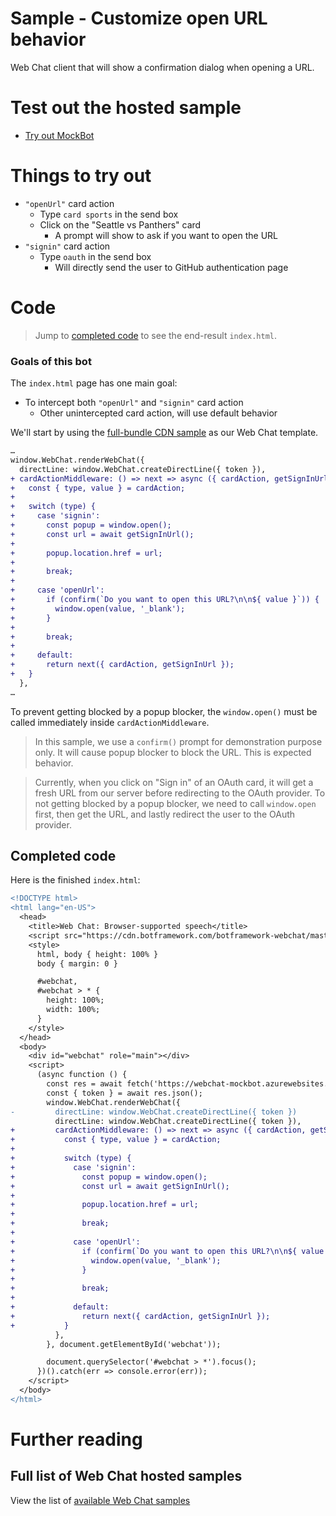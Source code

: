 # Sample - Customize open URL behavior

Web Chat client that will show a confirmation dialog when opening a URL.

# Test out the hosted sample

- [Try out MockBot](https://microsoft.github.io/BotFramework-WebChat/18.customization-open-url)

# Things to try out

- `"openUrl"` card action
  - Type `card sports` in the send box
  - Click on the "Seattle vs Panthers" card
    - A prompt will show to ask if you want to open the URL
- `"signin"` card action
  - Type `oauth` in the send box
    - Will directly send the user to GitHub authentication page

# Code

> Jump to [completed code](#completed-code) to see the end-result `index.html`.

### Goals of this bot

The `index.html` page has one main goal:

- To intercept both `"openUrl"` and `"signin"` card action
  - Other unintercepted card action, will use default behavior

We'll start by using the [full-bundle CDN sample](./../01.a.getting-started-full-bundle/README.md) as our Web Chat template.

```diff
…
window.WebChat.renderWebChat({
  directLine: window.WebChat.createDirectLine({ token }),
+ cardActionMiddleware: () => next => async ({ cardAction, getSignInUrl }) => {
+   const { type, value } = cardAction;
+
+   switch (type) {
+     case 'signin':
+       const popup = window.open();
+       const url = await getSignInUrl();
+
+       popup.location.href = url;
+
+       break;
+
+     case 'openUrl':
+       if (confirm(`Do you want to open this URL?\n\n${ value }`)) {
+         window.open(value, '_blank');
+       }
+
+       break;
+
+     default:
+       return next({ cardAction, getSignInUrl });
+   }
  },
…
```

To prevent getting blocked by a popup blocker, the `window.open()` must be called immediately inside `cardActionMiddleware`.

> In this sample, we use a `confirm()` prompt for demonstration purpose only. It will cause popup blocker to block the URL. This is expected behavior.

> Currently, when you click on "Sign in" of an OAuth card, it will get a fresh URL from our server before redirecting to the OAuth provider. To not getting blocked by a popup blocker, we need to call `window.open` first, then get the URL, and lastly redirect the user to the OAuth provider.

## Completed code

Here is the finished `index.html`:

```diff
<!DOCTYPE html>
<html lang="en-US">
  <head>
    <title>Web Chat: Browser-supported speech</title>
    <script src="https://cdn.botframework.com/botframework-webchat/master/webchat.js"></script>
    <style>
      html, body { height: 100% }
      body { margin: 0 }

      #webchat,
      #webchat > * {
        height: 100%;
        width: 100%;
      }
    </style>
  </head>
  <body>
    <div id="webchat" role="main"></div>
    <script>
      (async function () {
        const res = await fetch('https://webchat-mockbot.azurewebsites.net/directline/token', { method: 'POST' });
        const { token } = await res.json();
        window.WebChat.renderWebChat({
-         directLine: window.WebChat.createDirectLine({ token })
          directLine: window.WebChat.createDirectLine({ token }),
+         cardActionMiddleware: () => next => async ({ cardAction, getSignInUrl }) => {
+           const { type, value } = cardAction;
+
+           switch (type) {
+             case 'signin':
+               const popup = window.open();
+               const url = await getSignInUrl();
+
+               popup.location.href = url;
+
+               break;
+
+             case 'openUrl':
+               if (confirm(`Do you want to open this URL?\n\n${ value }`)) {
+                 window.open(value, '_blank');
+               }
+
+               break;
+
+             default:
+               return next({ cardAction, getSignInUrl });
+           }
          },
        }, document.getElementById('webchat'));

        document.querySelector('#webchat > *').focus();
      })().catch(err => console.error(err));
    </script>
  </body>
</html>

```

# Further reading

## Full list of Web Chat hosted samples

View the list of [available Web Chat samples](https://github.com/Microsoft/BotFramework-WebChat/tree/master/samples)
